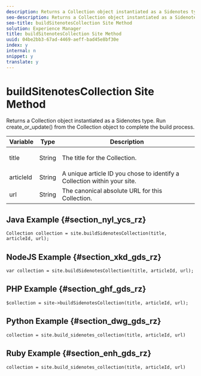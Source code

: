 ```yaml
---
description: Returns a Collection object instantiated as a Sidenotes type. Run create_or_update() from the Collection object to complete the build process.
seo-description: Returns a Collection object instantiated as a Sidenotes type. Run create_or_update() from the Collection object to complete the build process.
seo-title: buildSitenotesCollection Site Method
solution: Experience Manager
title: buildSitenotesCollection Site Method
uuid: 04be2bb3-67ad-4469-aeff-bad45e8bf30e
index: y
internal: n
snippet: y
translate: y
---
```


# buildSitenotesCollection Site Method

Returns a Collection object instantiated as a Sidenotes type. Run create_or_update() from the Collection object to complete the build process.

<table id="properties_gq4_jyf_5y" class="simpletable properties" cellpadding="4" cellspacing="0"> 
 <thead class="prophead sthead"> 
  <th class="proptypehd"> Variable </th> 
  <th class="propvaluehd"> Type </th> 
  <th class="propdeschd"> Description </th> 
 </thead> 
 <tr class="property strow"> 
  <td class="proptype stentry"> <span class="varname"> title </span> </td> 
  <td class="propvalue stentry"> String </td> 
  <td class="propdesc stentry"> <p>The title for the Collection.</p> </td> 
 </tr> 
 <tr class="property strow"> 
  <td class="proptype stentry"> <span class="varname"> articleId </span> </td> 
  <td class="propvalue stentry"> String </td> 
  <td class="propdesc stentry"> A unique article ID you chose to identify a Collection within your site. </td> 
 </tr> 
 <tr class="property strow"> 
  <td class="proptype stentry"> <span class="varname"> url </span> </td> 
  <td class="propvalue stentry"> String </td> 
  <td class="propdesc stentry"> The canonical absolute URL for this Collection. </td> 
 </tr> 
</table>

## Java Example {#section_nyl_ycs_rz}

```
Collection collection = site.buildSidenotesCollection(title, articleId, url); 

```

## NodeJS Example {#section_xkd_gds_rz}

```
var collection = site.buildSidenotesCollection(title, articleId, url); 

```

## PHP Example {#section_ghf_gds_rz}

```
$collection = site->buildSidenotesCollection(title, articleId, url); 

```

## Python Example {#section_dwg_gds_rz}

```
collection = site.build_sidenotes_collection(title, articleId, url) 

```

## Ruby Example {#section_enh_gds_rz}

```
collection = site.build_sidenotes_collection(title, articleId, url) 

```

